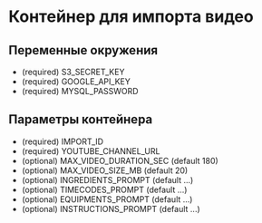# Контейнер для импорта видео

## Переменные окружения

* (required) S3_SECRET_KEY
* (required) GOOGLE_API_KEY
* (required) MYSQL_PASSWORD

## Параметры контейнера

* (required) IMPORT_ID
* (required) YOUTUBE_CHANNEL_URL
* (optional) MAX_VIDEO_DURATION_SEC (default 180)
* (optional) MAX_VIDEO_SIZE_MB (default 20)
* (optional) INGREDIENTS_PROMPT (default ...)
* (optional) TIMECODES_PROMPT (default ...)
* (optional) EQUIPMENTS_PROMPT (default ...)
* (optional) INSTRUCTIONS_PROMPT (default ...)
